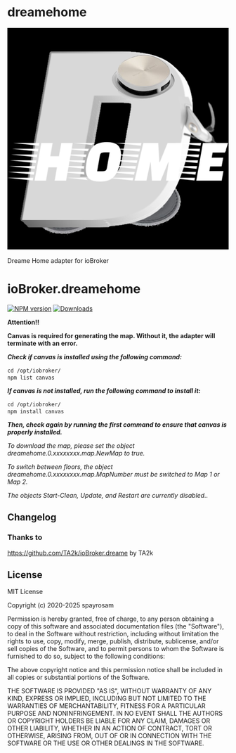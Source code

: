 # dreamehome
![Logo](admin/dreamehome.png)

Dreame Home adapter for ioBroker
# ioBroker.dreamehome
[![NPM version](https://img.shields.io/npm/v/iobroker.dreame.svg)](https://www.npmjs.com/package/iobroker.dreamehome)
[![Downloads](https://img.shields.io/npm/dm/iobroker.dreame.svg)](https://www.npmjs.com/package/iobroker.dreamehome)

**Attention!!**

**Canvas is required for generating the map. Without it, the adapter will terminate with an error.**

***Check if canvas is installed using the following command:***
```
cd /opt/iobroker/
npm list canvas
```
***If canvas is not installed, run the following command to install it:***
```
cd /opt/iobroker/
npm install canvas
```

***Then, check again by running the first command to ensure that canvas is properly installed.***

*To download the map, please set the object dreamehome.0.xxxxxxxx.map.NewMap to true.*

*To switch between floors, the object dreamehome.0.xxxxxxxx.map.MapNumber must be switched to Map 1 or Map 2.*

*The objects Start-Clean, Update, and Restart are currently disabled..*
## Changelog

<!--
    Placeholder for the next version (at the beginning of the line):
    ### **WORK IN PROGRESS**
-->

### **Thanks to**
https://github.com/TA2k/ioBroker.dreame by TA2k

## License

MIT License

Copyright (c) 2020-2025 spayrosam

Permission is hereby granted, free of charge, to any person obtaining a copy
of this software and associated documentation files (the "Software"), to deal
in the Software without restriction, including without limitation the rights
to use, copy, modify, merge, publish, distribute, sublicense, and/or sell
copies of the Software, and to permit persons to whom the Software is
furnished to do so, subject to the following conditions:

The above copyright notice and this permission notice shall be included in all
copies or substantial portions of the Software.

THE SOFTWARE IS PROVIDED "AS IS", WITHOUT WARRANTY OF ANY KIND, EXPRESS OR
IMPLIED, INCLUDING BUT NOT LIMITED TO THE WARRANTIES OF MERCHANTABILITY,
FITNESS FOR A PARTICULAR PURPOSE AND NONINFRINGEMENT. IN NO EVENT SHALL THE
AUTHORS OR COPYRIGHT HOLDERS BE LIABLE FOR ANY CLAIM, DAMAGES OR OTHER
LIABILITY, WHETHER IN AN ACTION OF CONTRACT, TORT OR OTHERWISE, ARISING FROM,
OUT OF OR IN CONNECTION WITH THE SOFTWARE OR THE USE OR OTHER DEALINGS IN THE
SOFTWARE.
